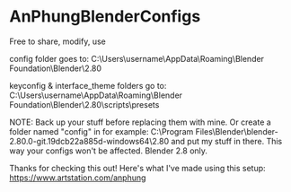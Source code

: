 # AnPhungBlenderConfigs

Free to share, modify, use

config folder goes to: C:\Users\username\AppData\Roaming\Blender Foundation\Blender\2.80

keyconfig & interface_theme folders go to: C:\Users\username\AppData\Roaming\Blender Foundation\Blender\2.80\scripts\presets

NOTE: Back up your stuff before replacing them with mine.
Or create a folder named "config" in for example: C:\Program Files\Blender\blender-2.80.0-git.19dcb22a885d-windows64\2.80
and put my stuff in there. This way your configs won't be affected.
Blender 2.8 only.

Thanks for checking this out!
Here's what I've made using this setup: https://www.artstation.com/anphung